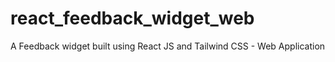 # react_feedback_widget_web
A Feedback widget built using React JS and Tailwind CSS - Web Application
